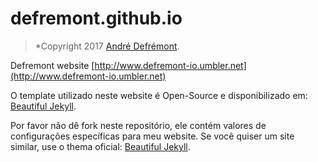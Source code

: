 # defremont.github.io
> *Copyright 2017 [André Defrémont](http://defremont.me).

Defremont website [http://www.defremont-io.umbler.net](http://www.defremont-io.umbler.net)

O template utilizado neste website é Open-Source e disponibilizado em: [Beautiful Jekyll](http://deanattali.com/beautiful-jekyll/).

Por favor não dê fork neste repositório, ele contém valores de configurações específicas para meu website. Se você quiser um site similar, use o thema oficial: [Beautiful Jekyll](https://github.com/daattali/beautiful-jekyll).
